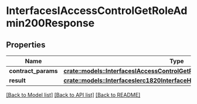 # InterfacesIAccessControlGetRoleAdmin200Response

## Properties

Name | Type | Description | Notes
------------ | ------------- | ------------- | -------------
**contract_params** | [**crate::models::InterfacesIAccessControlGetRoleAdminRequestContractParams**](interfaces_IAccessControl_getRoleAdmin_request_contractParams.md) |  | 
**result** | [**crate::models::InterfacesIerc1820InterfaceHash200ResponseResult**](interfaces_IERC1820_interfaceHash_200_response_result.md) |  | 

[[Back to Model list]](../README.md#documentation-for-models) [[Back to API list]](../README.md#documentation-for-api-endpoints) [[Back to README]](../README.md)


